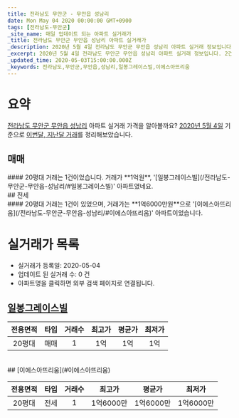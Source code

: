 ```yaml
---
title: 전라남도 무안군 - 무안읍 성남리
date: Mon May 04 2020 00:00:00 GMT+0900
tags: [전라남도-무안군]
_site_name: 매일 업데이트 되는 아파트 실거래가
_title: 전라남도 무안군 무안읍 성남리 아파트 실거래가
_description: 2020년 5월 4일 전라남도 무안군 무안읍 성남리 아파트 실거래 정보입니다. 2건 아파트 정보가 있습니다.
_excerpt: 2020년 5월 4일 전라남도 무안군 무안읍 성남리 아파트 실거래 정보입니다. 2건 아파트 정보가 있습니다.
_updated_time: 2020-05-03T15:00:00.000Z
_keywords: 전라남도,무안군,무안읍,성남리,일봉그레이스빌,이에스아뜨리움
---
```





# 요약
<ins>전라남도 무안군 무안읍 성남리</ins> 아파트 실거래 가격을 알아볼까요? <ins>2020년 5월 4일</ins> 기준으로 <ins>이번달, 지난달 거래</ins>를 정리해보았습니다.

## 매매
<div class="container">
<div class="twelve columns" markdown="1">
#### 20평대
거래는 1건이었습니다. 거래가 **1억원**, '[일봉그레이스빌](/전라남도-무안군-무안읍-성남리/#일봉그레이스빌)' 아파트였네요.
</div>
</div>
## 전세
<div class="container">
<div class="twelve columns" markdown="1">
#### 20평대
거래는 1건이 있었으며, 거래가는 **1억6000만원**으로 '[이에스아뜨리움](/전라남도-무안군-무안읍-성남리/#이에스아뜨리움)' 아파트이었습니다.
</div>
</div>



# 실거래가 목록
- 실거래가 등록일: 2020-05-04
- 업데이트 된 실거래 수: 0 건
- 아파트명을 클릭하면 외부 검색 페이지로 연결됩니다.

## [일봉그레이스빌](#일봉그레이스빌)

|전용면적|타입|거래수|최고가|평균가|최저가|
|:---:|:---:|:---:|:---:|:---:|:---:|
|20평대|<span class="deal-type-1">매매</span>|1|1억|1억|1억|

<br/>
## [이에스아뜨리움](#이에스아뜨리움)

|전용면적|타입|거래수|최고가|평균가|최저가|
|:---:|:---:|:---:|:---:|:---:|:---:|
|20평대|<span class="deal-type-2">전세</span>|1|1억6000만|1억6000만|1억6000만|

<br/>



